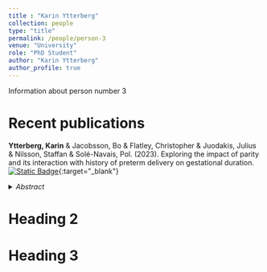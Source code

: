 ```yaml
---
title : "Karin Ytterberg"
collection: people
type: "title"
permalink: /people/person-3
venue: "University"
role: "PhD Student"
author: "Karin Ytterberg"
author_profile: true
---
```

Information about person number 3

Recent publications
======
<span style="color:$green">**Ytterberg, Karin**</span> & Jacobsson, Bo & Flatley, Christopher & Juodakis, Julius & Nilsson, Staffan & Solé-Navais, Pol. (2023). Exploring the impact of parity and its interaction with history of preterm delivery on gestational duration.[![Static Badge](https://img.shields.io/badge/DOI-10.1101%2F2023.02.16.23286023-a)](https://doi.org/10.1101/2023.02.16.23286023){:target="_blank"} <br> 
<details>
  <summary><i>Abstract</i></summary>
<i>Delivering preterm is the leading cause of death in neonates and children under five years of age. Both genetics and environmental factors play a role in timing of delivery, and these influences can be unique to a single pregnancy or shared across pregnancies of the same mother. The aim of this study was to understand how gestational duration is affected by parity and how parity modifies the association between history of preterm delivery and gestational duration. To investigate this, we analysed 1 118 318 spontaneous deliveries (1990 - 2012) from the Swedish Medical Birth Register, with access to pedigrees, using linear regressions and linear mixed models. We found that parity has a modest effect on the mean and a large effect on the variance of gestational duration. Interactions with a woman's clinical and family history of preterm delivery revealed both pregnancy-specific and shared factors. For instance, the effect of a previous preterm delivery on gestational duration is present across pregnancies, but the magnitude of its effect is pregnancy specific. The access to pedigrees made it possible to apply linear mixed models, thus including all woman's pregnancies in the model and accounting for unobserved mother-specific covariates. The linear mixed models highlighted a group effect bias when using linear regression to estimate the association between parity and gestational duration, likely caused by socioeconomic factors. Our study shed light on how parity affects gestational duration and modifies the effect of well-known risk factors of preterm delivery.</i>
</details>

Heading 2
======

Heading 3
======
